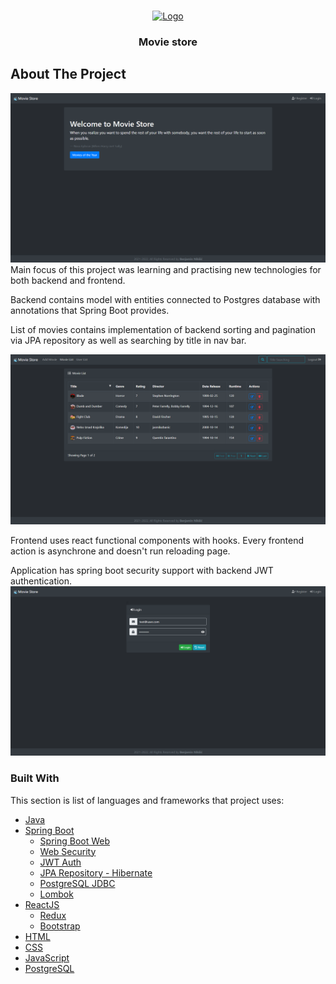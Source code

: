 <!-- PROJECT LOGO -->
<br />
<p align="center">
  <a href="https://github.com/bniksic1/MovieStore">
    <img src="https://www.iconarchive.com/download/i61405/hadezign/hobbies/Movies.ico" alt="Logo" width="80" height="80">
  </a>

  <h3 align="center">Movie store</h3>
</p>



<!-- ABOUT THE PROJECT -->
## About The Project

![Alt text](src/main/webapp/reactjs/public/images/presentation1.png)
Main focus of this project was learning and practising new technologies for both backend and frontend.

Backend contains model with entities connected to Postgres database with annotations that Spring Boot provides.

List of movies contains implementation of backend sorting and pagination via JPA repository as well as searching by title in nav bar.

![Alt text](src/main/webapp/reactjs/public/images/presentation2.png)

Frontend uses react functional components with hooks. Every frontend action is asynchrone and doesn't run reloading page.

Application has spring boot security support with backend JWT authentication. 
![Alt text](src/main/webapp/reactjs/public/images/presentation3.png) 

### Built With

This section is list of languages and frameworks that project uses:
* [Java]()
* [Spring Boot]()
    * [Spring Boot Web]()
    * [Web Security]()
    * [JWT Auth]()
    * [JPA Repository - Hibernate]()
    * [PostgreSQL JDBC]()
    * [Lombok]()
* [ReactJS]()
    * [Redux]()
    * [Bootstrap]()
* [HTML]()
* [CSS]()
* [JavaScript]()
* [PostgreSQL]()
